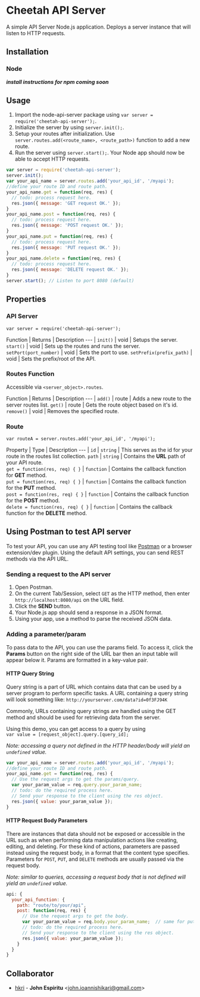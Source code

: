 # Cheetah API Server
A simple API Server Node.js application. Deploys a server instance that will listen to HTTP requests.

## Installation

### Node
***install instructions for npm coming soon***

## Usage
1. Import the node-api-server package using `var server = require('cheetah-api-server');`.
2. Initialize the server by using `server.init();`.
3. Setup your routes after initialization. Use `server.routes.add(<route_name>, <route_path>)` function to add a new route.
4. Run the server using `server.start();`. Your Node app should now be able to accept HTTP requests.
```js
var server = require('cheetah-api-server');
server.init();
var your_api_name = server.routes.add('your_api_id', '/myapi');
//define your route ID and route path.
your_api_name.get = function(req, res) {
  // todo: process request here.
  res.json({ message: 'GET request OK.' });
}
your_api_name.post = function(req, res) {
  // todo: process request here.
  res.json({ message: 'POST request OK.' });
}
your_api_name.put = function(req, res) {
  // todo: process request here.
  res.json({ message: 'PUT request OK.' });
}
your_api_name.delete = function(req, res) {
  // todo: process request here.
  res.json({ message: 'DELETE request OK.' });
}
server.start(); // Listen to port 8080 (default)
```

## Properties

### API Server
`var server = require('cheetah-api-server');`

Function | Returns | Description
--- |
`init()` | void | Setups the server.
`start()`  | void | Sets up the routes and runs the server.
`setPort(port_number)` | void | Sets the port to use.
`setPrefix(prefix_path)` | void | Sets the prefix/root of the API.

### Routes Function
Accessible via `<server_object>.routes`.  

Function | Returns | Description
--- |
`add()` | route | Adds a new route to the server routes list.
`get()` | route | Gets the route object based on it's id.
`remove()` | void | Removes the specified route.

### Route
`var routeA = server.routes.add('your_api_id', '/myapi');`

Property | Type | Description
--- |
`id` | `string` | This serves as the id for your route  in the routes list collection.
`path` | `string` | Contains the **URL** path of your API route.  
`get = function(res, req) { }` | `function` | Contains the callback function for **GET** method.  
`put = function(res, req) { }` | `function` | Contains the callback function for the **PUT** method.  
`post = function(res, req) { }` | `function` | Contains the callback function for the **POST** method.  
`delete = function(res, req) { }` | `function` | Contains the callback function for the **DELETE** method.  

## Using Postman to test API server
To test your API, you can use any API testing tool like [Postman](https://www.getpostman.com/apps) or a browser extension/dev plugin. Using the default API settings, you can send REST methods via the API URL.

### Sending a request to the API server
1. Open Postman.
2. On the current Tab/Session, select `GET` as the HTTP method, then enter `http://localhost:8080/api` on the URL field.
3. Click the **SEND** button.
4. Your Node.js app should send a response in a JSON format.
5. Using your app, use a method to parse the received JSON data.

### Adding a parameter/param
To pass data to the API, you can use the params field. To access it, click the **Params** button on the right side of the URL bar then an input table will appear below it. Params are formatted in a key-value pair.

#### HTTP Query String
Query string is a part of URL which contains data that can be used by a server program to perform specific tasks. A URL containing a query string will look something like:
`http://yourserver.com/data?id=0f3FJ94K`

Commonly, URLs containing query strings are handled using the GET method and should be used for retrieving data from the server.

Using this demo, you can get access to a query by using  
`var value = [request_object].query.[query_id];`  

*Note: accessing a query not defined in the HTTP header/body will yield an `undefined` value.*

```js
var your_api_name = server.routes.add('your_api_id', '/myapi');
//define your route ID and route path.
your_api_name.get = function(req, res) {
  // Use the request args to get the params/query.
  var your_param_value = req.query.your_param_name;
  // todo: do the required process here.
  // Send your response to the client using the res object.
  res.json({ value: your_param_value });
}
```
#### HTTP Request Body Parameters
There are instances that data should not be exposed or accessible in the URL such as when performing data manipulation actions like creating, editing, and deleting. For these kind of actions, parameters are passed instead using the request body, in a format that the content type specifies. Parameters for `POST`, `PUT`, and `DELETE` methods are usually passed via the request body.

*Note: similar to queries, accessing a request body that is not defined will yield an `undefined` value.*

```js
api: {
  your_api_function: {
    path: "route/to/your/api",
    post: function(req, res) {
      // Use the request args to get the body.
      var your_param_value = req.body.your_param_name;  // same for put and delete methods.
      // todo: do the required process here.
      // Send your response to the client using the res object.
      res.json({ value: your_param_value });
    }
  }
}
```

## Collaborator
* [hkri](http://github.com/hkri) - **John Espiritu** &lt;[john.ioannishikari@gmail.com](mailto:john.ioannishikari@gmail.com)&gt;
